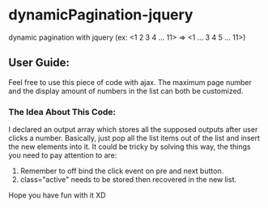 # dynamicPagination-jquery
dynamic pagination with jquery (ex: <1 2 3 4 ... 11> => <1 ... 3 4 5 ... 11>)<br/>
<h2>User Guide:</h2>
<p>Feel free to use this piece of code with ajax. The maximum page number and the display amount of numbers in the list can both be customized.</p>
<h3>The Idea About This Code:</h3>
<p>I declared an output array which stores all the supposed outputs after user clicks a number. Basically, just pop all the list items out of the list and insert the new elements into it. It could be tricky by solving this way, the things you need to pay attention to are:
<ol>
  <li>Remember to off bind the click event on pre and next button.</li>
  <li>class="active" needs to be stored then recovered in the new list.</li>
</ol>
</p>

<p>Hope you have fun with it XD</p>
